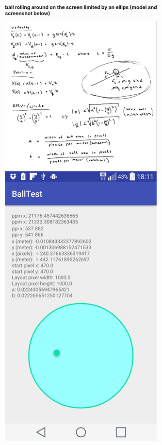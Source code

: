 ### ball rolling around on the screen limited by an ellips (model and screenshot below)

<img src="https://github.com/JDavidsson/ballphysics/blob/master/notes.png" width="500">

<img src="https://github.com/JDavidsson/ballphysics/blob/master/screenshot.png" width="500">